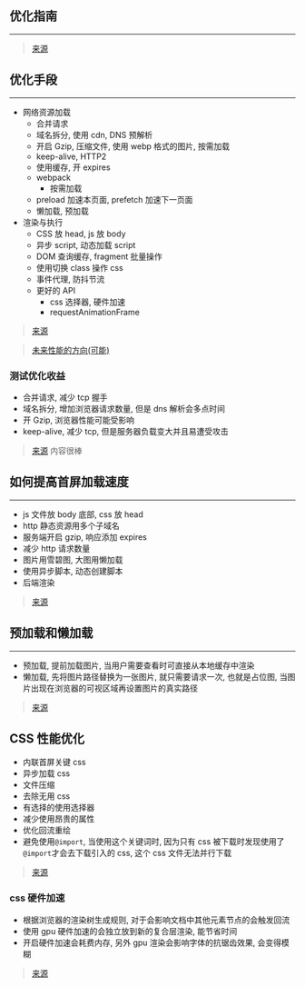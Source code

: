 ## 优化指南

---

> [来源](https://mp.weixin.qq.com/s/C2Zx3KPNPkgj-aHnOY43Iw)

## 优化手段

---

- 网络资源加载
  - 合并请求
  - 域名拆分, 使用 cdn, DNS 预解析
  - 开启 Gzip, 压缩文件, 使用 webp 格式的图片, 按需加载
  - keep-alive, HTTP2
  - 使用缓存, 开 expires
  - webpack
    - 按需加载
  - preload 加速本页面, prefetch 加速下一页面
  - 懒加载, 预加载
- 渲染与执行
  - CSS 放 head, js 放 body
  - 异步 script, 动态加载 script
  - DOM 查询缓存, fragment 批量操作
  - 使用切换 class 操作 css
  - 事件代理, 防抖节流
  - 更好的 API
    - css 选择器, 硬件加速
    - requestAnimationFrame

> [来源](https://www.cnblogs.com/xiaohuochai/p/9178390.html)

> [未来性能的方向(可能)](https://www.infoq.cn/article/B2gg4ZULH4oNlv8AHCrM)

### 测试优化收益

- 合并请求, 减少 tcp 握手
- 域名拆分, 增加浏览器请求数量, 但是 dns 解析会多点时间
- 开 Gzip, 浏览器性能可能受影响
- keep-alive, 减少 tcp, 但是服务器负载变大并且易遭受攻击

> [来源](https://www.zhihu.com/question/40505685) 内容很棒

## 如何提高首屏加载速度

---

- js 文件放 body 底部, css 放 head
- http 静态资源用多个子域名
- 服务端开启 gzip, 响应添加 expires
- 减少 http 请求数量
- 图片用雪碧图, 大图用懒加载
- 使用异步脚本, 动态创建脚本
- 后端渲染

> [来源](https://juejin.im/post/5de4fd9c518825434771d163)

## 预加载和懒加载

---

- 预加载, 提前加载图片, 当用户需要查看时可直接从本地缓存中渲染
- 懒加载, 先将图片路径替换为一张图片, 就只需要请求一次, 也就是占位图, 当图片出现在浏览器的可视区域再设置图片的真实路径

> [来源](https://www.jianshu.com/p/4876a4fe7731)

## CSS 性能优化

- 内联首屏关键 css
- 异步加载 css
- 文件压缩
- 去除无用 css
- 有选择的使用选择器
- 减少使用昂贵的属性
- 优化回流重绘
- 避免使用`@import`, 当使用这个关键词时, 因为只有 css 被下载时发现使用了`@import`才会去下载引入的 css, 这个 css 文件无法并行下载

> [来源](https://juejin.im/post/5b6133a351882519d346853f)

### css 硬件加速

- 根据浏览器的渲染树生成规则, 对于会影响文档中其他元素节点的会触发回流
- 使用 gpu 硬件加速的会独立放到新的复合层渲染, 能节省时间
- 开启硬件加速会耗费内存, 另外 gpu 渲染会影响字体的抗锯齿效果, 会变得模糊

> [来源](https://lz5z.com/Web%E6%80%A7%E8%83%BD%E4%BC%98%E5%8C%96-CSS3%E7%A1%AC%E4%BB%B6%E5%8A%A0%E9%80%9F/)
